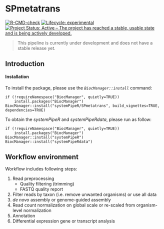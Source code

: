 # SPmetatrans 

<!-- badges: start -->
[![R-CMD-check](https://github.com/systemPipeR/SPmetatrans/actions/workflows/R_CMD.yml/badge.svg)](https://github.com/systemPipeR/SPmetatrans/actions/workflows/R_CMD.yml)
[![Lifecycle: experimental](https://img.shields.io/badge/lifecycle-experimental-orange.svg)](https://www.tidyverse.org/lifecycle/#experimental)
[![Project Status: Active – The project has reached a stable, usable state and is being actively developed.](https://www.repostatus.org/badges/latest/active.svg)](https://www.repostatus.org/#active)
<!-- badges: end -->

> This pipeline is currently under development and does not have a stable release yet.

## Introduction

#### Installation 

To install the package, please use the _`BiocManager::install`_ command:
```
if (!requireNamespace("BiocManager", quietly=TRUE))
    install.packages("BiocManager")
BiocManager::install("systemPipeR/SPmetatrans", build_vignettes=TRUE, dependencies=TRUE)
```
To obtain the *systemPipeR* and *systemPipeRdata*, please run as follow:
```
if (!requireNamespace("BiocManager", quietly=TRUE))
    install.packages("BiocManager")
BiocManager::install("systemPipeR")
BiocManager::install("systemPipeRdata")
```

## Workflow environment

Workflow includes following steps:

1. Read preprocessing
    + Quality filtering (trimming)
    + FASTQ quality report
2. Filter reads by taxon (i.e. remove unwanted organisms) or use all data
3. *de novo* assembly or genome-guided assembly
4. Read count normalization on global scale or re-scaled from organism-level normalization
5. Annotation
6. Differential expression gene or transcript analysis
